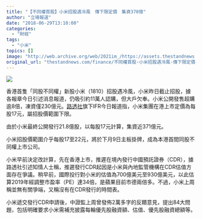 ```yaml
---
title: "【不同權首股】小米招股遇冷風　傳下限定價　集資370億"
author: "立場報道"
date: "2018-06-29T13:10:00"
categories:
  - "財經"
tags:
  - "小米"
topics: []
image: "http://web.archive.org/web/2021im_/https://assets.thestandnews.com/media/photos/mix2spcbanner121_2Lvez.png"
original_url: "thestandnews.com/finance/不同權首股-小米招股遇冷風-傳下限定價-集資370億"
---
```

![](http://web.archive.org/web/2021im_/https://assets.thestandnews.com/media/photos/mix2spcbanner121_2Lvez.png)

香港首隻「同股不同權」新股小米（1810）招股遇冷風，小米昨日截止招股，據各報章今日引述消息報道，仍吸引約11萬人認購，但大戶欠奉。小米公開發售超購逾8倍，凍資僅230億元。[路透社](http://web.archive.org/web/20211120210641/https://www.reuters.com/article/us-xiaomi-ipo/chinas-xiaomi-prices-hong-kong-ipo-at-bottom-of-range-ifr-idUSKBN1JP0EC)旗下IFR今日報道指，小米集團在港上市定價為每股17元，屬招股價範圍下限。

由於小米最終公開發行21.8億股，以每股17元計算，集資近371億元。

小米招股價範圍介乎每股17至22元，將於下月9日主板掛牌，成為本港首間同股不同權上市公司。

小米早前決定改計算，先在香港上市，推遲在境內發行中國預託證券（CDR），據路透社引述知情人士稱，推遲發行CDR起因是小米與內地監管機構在CDR估值方面存在爭議。稍早前，國際投行對小米的估值為700億美元至930億美元，以此估算2019年經調整市盈率（PE）達34倍，是蘋果目前市德兩倍多。不過，小米上周稱並無有關爭端，又稱沒有在CDR發行的時間表。

小米遞交發行CDR申請後，中證監上周曾發佈2萬多字的反饋意見，提出84大問題，包括明確要求小米需補充披露每輪優先股融資額、估值、優先股融資總額等。